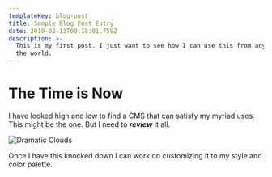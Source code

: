 ```yaml
---
templateKey: blog-post
title: Sample Blog Post Entry
date: 2019-02-13T00:18:01.759Z
description: >-
  This is my first post. I just want to see how I can use this from anyplace in
  the world.
---
```

# The Time is Now



I have looked high and low to find a CMS that can satisfy my myriad uses. This might be the one. But I need to _**review**_ it all.

![](/img/d29f5eea-172a-49f5-8248-346c30cdd343.jpeg "Dramatic Clouds")

 Once I have this knocked down I can work on customizing it to my style and color palette.
